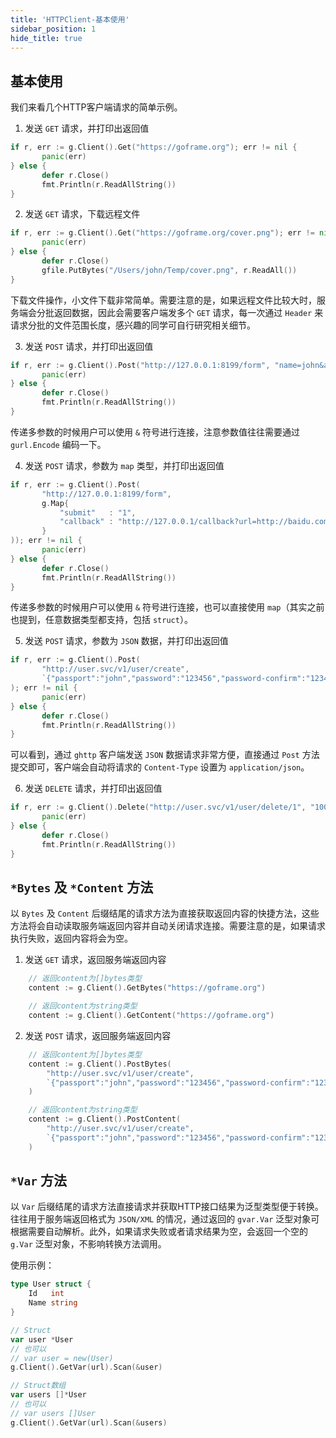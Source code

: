```yaml
---
title: 'HTTPClient-基本使用'
sidebar_position: 1
hide_title: true
---
```


## 基本使用

我们来看几个HTTP客户端请求的简单示例。

1. 发送 `GET` 请求，并打印出返回值




```go
if r, err := g.Client().Get("https://goframe.org"); err != nil {
       panic(err)
} else {
       defer r.Close()
       fmt.Println(r.ReadAllString())
}

```

2. 发送 `GET` 请求，下载远程文件




```go
if r, err := g.Client().Get("https://goframe.org/cover.png"); err != nil {
       panic(err)
} else {
       defer r.Close()
       gfile.PutBytes("/Users/john/Temp/cover.png", r.ReadAll())
}

```


下载文件操作，小文件下载非常简单。需要注意的是，如果远程文件比较大时，服务端会分批返回数据，因此会需要客户端发多个 `GET` 请求，每一次通过 `Header` 来请求分批的文件范围长度，感兴趣的同学可自行研究相关细节。

3. 发送 `POST` 请求，并打印出返回值




```go
if r, err := g.Client().Post("http://127.0.0.1:8199/form", "name=john&age=18"); err != nil {
       panic(err)
} else {
       defer r.Close()
       fmt.Println(r.ReadAllString())
}

```


传递多参数的时候用户可以使用 `&` 符号进行连接，注意参数值往往需要通过 `gurl.Encode` 编码一下。

4. 发送 `POST` 请求，参数为 `map` 类型，并打印出返回值




```go
if r, err := g.Client().Post(
       "http://127.0.0.1:8199/form",
       g.Map{
           "submit"   : "1",
           "callback" : "http://127.0.0.1/callback?url=http://baidu.com",
       }
)); err != nil {
       panic(err)
} else {
       defer r.Close()
       fmt.Println(r.ReadAllString())
}

```


传递多参数的时候用户可以使用 `&` 符号进行连接，也可以直接使用 `map`（其实之前也提到，任意数据类型都支持，包括 `struct`）。

5. 发送 `POST` 请求，参数为 `JSON` 数据，并打印出返回值




```go
if r, err := g.Client().Post(
       "http://user.svc/v1/user/create",
       `{"passport":"john","password":"123456","password-confirm":"123456"}`,
); err != nil {
       panic(err)
} else {
       defer r.Close()
       fmt.Println(r.ReadAllString())
}

```


可以看到，通过 `ghttp` 客户端发送 `JSON` 数据请求非常方便，直接通过 `Post` 方法提交即可，客户端会自动将请求的 `Content-Type` 设置为 `application/json`。

6. 发送 `DELETE` 请求，并打印出返回值




```go
if r, err := g.Client().Delete("http://user.svc/v1/user/delete/1", "10000"); err != nil {
       panic(err)
} else {
       defer r.Close()
       fmt.Println(r.ReadAllString())
}

```


## `*Bytes` 及 `*Content` 方法

以 `Bytes` 及 `Content` 后缀结尾的请求方法为直接获取返回内容的快捷方法，这些方法将会自动读取服务端返回内容并自动关闭请求连接。需要注意的是，如果请求执行失败，返回内容将会为空。

1. 发送 `GET` 请求，返回服务端返回内容





```go
    // 返回content为[]bytes类型
    content := g.Client().GetBytes("https://goframe.org")
```







```go
    // 返回content为string类型
    content := g.Client().GetContent("https://goframe.org")
```

2. 发送 `POST` 请求，返回服务端返回内容





```go
    // 返回content为[]bytes类型
    content := g.Client().PostBytes(
        "http://user.svc/v1/user/create",
        `{"passport":"john","password":"123456","password-confirm":"123456"}`,
    )
```







```go
    // 返回content为string类型
    content := g.Client().PostContent(
        "http://user.svc/v1/user/create",
        `{"passport":"john","password":"123456","password-confirm":"123456"}`,
    )
```


## `*Var` 方法

以 `Var` 后缀结尾的请求方法直接请求并获取HTTP接口结果为泛型类型便于转换。往往用于服务端返回格式为 `JSON/XML` 的情况，通过返回的 `gvar.Var` 泛型对象可根据需要自动解析。此外，如果请求失败或者请求结果为空，会返回一个空的 `g.Var` 泛型对象，不影响转换方法调用。

使用示例：

```go
type User struct {
    Id   int
    Name string
}

```

```go
// Struct
var user *User
// 也可以
// var user = new(User)
g.Client().GetVar(url).Scan(&user)

```

```go
// Struct数组
var users []*User
// 也可以
// var users []User
g.Client().GetVar(url).Scan(&users)

```